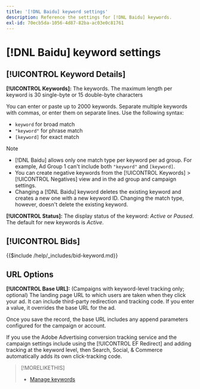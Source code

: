 ```yaml
---
title: '[!DNL Baidu] keyword settings'
description: Reference the settings for [!DNL Baidu] keywords.
exl-id: 70ecb5da-1056-4d87-82ba-ac03e0c81761
---
```

# [!DNL Baidu] keyword settings

## [!UICONTROL Keyword Details]

**[!UICONTROL Keywords]:** The keywords. The maximum length per keyword is 30 single-byte or 15 double-byte characters 

You can enter or paste up to 2000 keywords. Separate multiple keywords with commas, or enter them on separate lines. Use the following syntax:

* `keyword` for broad match
* `"keyword"` for phrase match
* `[keyword]` for exact match

>[!NOTE]
>
>* [!DNL Baidu] allows only one match type per keyword per ad group. For example, Ad Group 1 can't include both `"keyword"` and `[keyword]`.
>* You can create negative keywords from the [!UICONTROL Keywords] > [!UICONTROL Negatives] view and in the ad group and campaign settings.
>* Changing a [!DNL Baidu] keyword deletes the existing keyword and creates a new one with a new keyword ID. Changing the match type, however, doesn't delete the existing keyword.

**[!UICONTROL Status]:** The display status of the keyword: *Active* or *Paused*. The default for new keywords is *Active*.

## [!UICONTROL Bids]

<!-- **[!UICONTROL Bid]:** -->

{{$include /help/_includes/bid-keyword.md}}

## URL Options

**[!UICONTROL Base URL]:** (Campaigns with keyword-level tracking only; optional) The landing page URL to which users are taken when they click your ad. It can include
third-party redirection and tracking code. If you enter a value, it overrides the base URL for the ad.

Once you save the record, the base URL includes any append parameters configured for the campaign or account.

If you use the Adobe Advertising conversion tracking service and the campaign settings include using the [!UICONTROL EF Redirect] and adding tracking at the keyword level, then Search, Social, & Commerce automatically adds its own click-tracking code.

>[!MORELIKETHIS]
>
>* [Manage keywords](/help/search-social-commerce/campaign-management/campaigns/keyword-manage.md)
